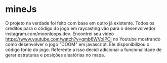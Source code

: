 # mineJs

O projeto na verdade foi feito com base em outro já existente. Todos os creditos para o código do jogo em raycasting vão para o desenvolvedor instagram.com/moonloops.dev.
Encontrei seu video https://www.youtube.com/watch?v=gmb6WVoIPCI no Youtube mostrando como desenvolver o jogo "DOOM" em javascript. Ele disponibilizou o código fonte do jogo. Referente 
a isso decidi adicionar a funcionalidade de gerar estruturas e posições aleatórias no mapa.
